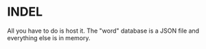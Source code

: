 # INDEL

All you have to do is host it. The "word" database is a JSON file and everything else is in memory.